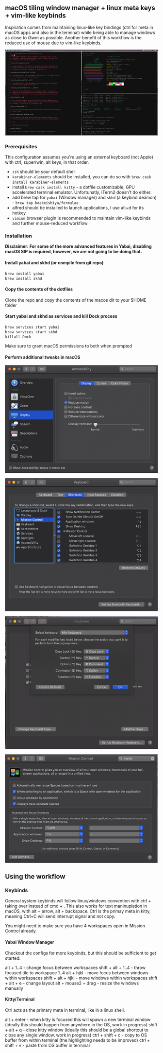 ## macOS tiling window manager + linux meta keys + vim-like keybinds

Inspiration comes from maintaining linux-like key bindings (ctrl for meta in macOS apps and also in the terminal) while being able to manage windows as close to i3wm as possible. Another benefit of this workflow is the reduced use of mouse due to vim-like keybinds.  

<p align="center">
  <img src="https://raw.githubusercontent.com/vitaliko/dotfiles/main/macos/screenshots/scrot.png" alt="Yabai Window Manager">
</p>

### Prerequisites

This configuration assumes you're using an external keyboard (not Apple) with ctrl, super/win, alt keys, in that order. 

* `zsh` should be your default shell
* `karabiner-elements` should be installed, you can do so with `brew cask install karabiner-elements`
* install `brew cask install kitty` - a dotfile customizable, GPU accelerated terminal emulator. Unfortunatly, iTerm2 doesn't do either. 
* add brew tap for `yabai` (Window manager) and `skhd` (a keybind deamon) - `brew tap koekeishiya/formulae`
* alfred should be installed to launch applications, I use alt+d for its hotkey
* `vimium` browser plugin is recommended to maintain vim-like keybinds and further mouse-reduced workflow

### Installation

__Disclaimer: For some of the more advanced features in Yabai, disabling macOS SIP is required, however, we are not going to be doing that.__

#### Install yabai and skhd (or compile from git repo)

```shell
brew install yabai
brew install skhd
```

#### Copy the contents of the dotfiles

Clone the repo and copy the contents of the macos dir to your $HOME folder

#### Start yabai and skhd as services and kill Dock process

```shell
brew services start yabai
brew services start skhd
killall Dock
```

Make sure to grant macOS permissions to both when prompted

#### Perform additional tweaks in macOS
<p align="center">
  <img src="https://raw.githubusercontent.com/vitaliko/dotfiles/main/macos/screenshots/accessibility_display.png" alt="Accessibility Display Settings">
</p>
<p align="center">
  <img src="https://raw.githubusercontent.com/vitaliko/dotfiles/main/macos/screenshots/keybinds_mission_control.png" alt="Mission Control Keybinds">
</p>
<p align="center">
  <img src="https://raw.githubusercontent.com/vitaliko/dotfiles/main/macos/screenshots/macos_meta_modifiers.png" alt="macOS meta keys modifiers">
</p>
<p align="center">
  <img src="https://raw.githubusercontent.com/vitaliko/dotfiles/main/macos/screenshots/mission_control_settings.png" alt="Mission Control Settings">
</p>

## Using the workflow

### Keybinds

General system keybinds will follow linux/windows convention with ctrl + <key> taking over instead of cmd + <key>. This also works for text maninuplation in macOS, with alt + arrow, alt + backspace. Ctrl is the primay meta in kitty, meaning Ctrl+C will send interrupt signal and not copy.
  
You might need to make sure you have 4 workspaces open in Mission Control already. 

#### Yabai Window Manager 

Checkout the configs for more keybinds, but this should be sufficient to get started:

alt + 1..4 - change focus between workspaces
shift + alt + 1..4 - throw focused tile to workspace 1..4
alt + hjkl - move focus between windows within workspaces
shift + alt + hjkl - move windows within workspaces
shift + alt + e - change layout
alt + mouse2 + drag - resize the windows manually


#### Kitty/Terminal

Ctrl acts as the primary meta in terminal, like in a linux shell. 

alt + enter - when kitty is focused this will spawn a new terminal window (ideally this should happen from anywhere in the OS, work in progress) 
shift + alt + q - close kitty window (ideally this should be a global shortcut to close any single window, work in progress)
ctrl + shift + c - copy to OS buffer from within terminal (the highlighting needs to be improved)
ctrl + shift + v - paste from OS buffer in terminal
